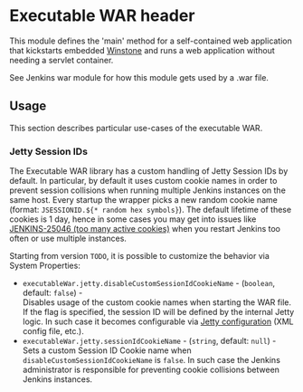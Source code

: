 # Executable WAR header
This module defines the 'main' method for a self-contained web application that kickstarts
embedded [Winstone](http://github.com/jenkinsci/winstone) and runs a web application without
needing a servlet container.


See Jenkins war module for how this module gets used by a .war file.

## Usage

This section describes particular use-cases of the executable WAR.

### Jetty Session IDs

The Executable WAR library has a custom handling of Jetty Session IDs by default.
In particular, by default it uses custom cookie names in order to prevent session collisions 
when running multiple Jenkins instances on the same host.
Every startup the wrapper picks a new random cookie name (format: `JSESSIONID.${* random hex symbols}`).
The default lifetime of these cookies is 1 day, hence in some cases you may get into issues like [JENKINS-25046 (too many active cookies)](https://issues.jenkins-ci.org/browse/JENKINS-25046) when you restart Jenkins too often or use multiple instances.

Starting from version `TODO`, it is possible to customize the behavior via System Properties:

* `executableWar.jetty.disableCustomSessionIdCookieName` - 
(`boolean`, default: `false`) -  
Disables usage of the custom cookie names when starting the WAR file.
If the flag is specified, the session ID will be defined by the internal Jetty logic.
In such case it becomes configurable via [Jetty configuration](http://www.eclipse.org/jetty/documentation/9.4.x/quick-start-configure.html) (XML config file, etc.).
* `executableWar.jetty.sessionIdCookieName` - 
(`string`, default: `null`) -  
Sets a custom Session ID Cookie name when `disableCustomSessionIdCookieName` is `false`.
In such case the Jenkins administrator is responsible for preventing cookie collisions between Jenkins instances.


